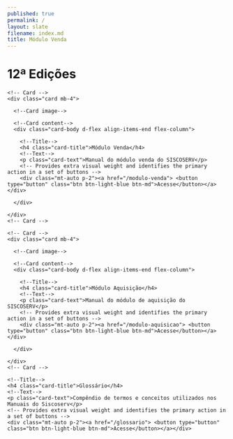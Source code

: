 ```yaml
---
published: true
permalink: /
layout: slate
filename: index.md
title: Módulo Venda
---  
```


# 12ª Edições

<!-- Card deck -->
  <div class="card-deck">

    <!-- Card -->
    <div class="card mb-4">

      <!--Card image-->
      
      <!--Card content-->
      <div class="card-body d-flex align-items-end flex-column">

        <!--Title-->
        <h4 class="card-title">Módulo Venda</h4>
        <!--Text-->
        <p class="card-text">Manual do módulo venda do SISCOSERV</p>
        <!-- Provides extra visual weight and identifies the primary action in a set of buttons -->
        <div class="mt-auto p-2"><a href="/modulo-venda"> <button type="button" class="btn btn-light-blue btn-md">Acesse</button></a></div>

      </div>

    </div>
    <!-- Card -->

    <!-- Card -->
    <div class="card mb-4">

      <!--Card image-->
      
      <!--Card content-->
      <div class="card-body d-flex align-items-end flex-column">

        <!--Title-->
        <h4 class="card-title">Módulo Aquisição</h4>
        <!--Text-->
        <p class="card-text">Manual do módulo de aquisição do SISCOSERV</p>
        <!-- Provides extra visual weight and identifies the primary action in a set of buttons -->
        <div class="mt-auto p-2"><a href="/modulo-aquisicao"> <button type="button" class="btn btn-light-blue btn-md">Acesse</button></a></div>

      </div>

    </div>
    <!-- Card -->
<!-- Card -->
<div class="card mb-4">

  <!--Card image-->
  
  <!--Card content-->
  <div class="card-body d-flex align-items-end flex-column">

    <!--Title-->
    <h4 class="card-title">Glossário</h4>
    <!--Text-->
    <p class="card-text">Compêndio de termos e conceitos utilizados nos Manuais do Siscoserv</p>
    <!-- Provides extra visual weight and identifies the primary action in a set of buttons -->
    <div class="mt-auto p-2"><a href="/glossario"> <button type="button" class="btn btn-light-blue btn-md">Acesse</button></a></div>

  </div>

</div>
<!-- Card -->

  </div>
  <!-- Card deck -->